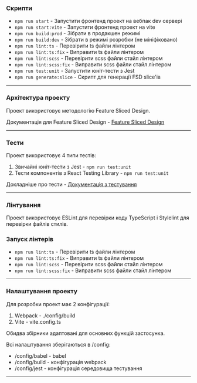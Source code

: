 ### Скрипти

- `npm run start` - Запустити фронтенд проект на вебпак dev сервері
- `npm run start:vite` - Запустити фронтенд проект на vite
- `npm run build:prod` - Зібрати в продакшен режимі
- `npm run build:dev` - Зібрати в режимі розробки (не мініфіковано)
- `npm run lint:ts` - Перевірити ts файли лінтером
- `npm run lint:ts:fix` - Виправити ts файли лінтером
- `npm run lint:scss` - Перевірити scss файли стайл лінтером
- `npm run lint:scss:fix` - Виправити scss файли стайл лінтером
- `npm run test:unit` - Запустити юніт-тести з Jest
- `npm run generate:slice` - Скрипт для генерації FSD slice'ів

---

### Архітектура проекту

Проект використовує методологію Feature Sliced Design.

Документація для Feature Sliced Design - [Feature Sliced Design](https://feature-sliced.design/docs/get-started/tutorial)

---

### Тести

Проект використовує 4 типи тестів:

1. Звичайні юніт-тести з Jest - `npm run test:unit`
2. Тести компонентів з React Testing Library - `npm run test:unit`

Докладніше про тести - [Документація з тестування](/docs/tests.md)

---

### Лінтування

Проект використовує ESLint для перевірки коду TypeScript і Stylelint для перевірки файлів стилів.

### Запуск лінтерів

- `npm run lint:ts` - Перевірити ts файли лінтером
- `npm run lint:ts:fix` - Виправити ts файли лінтером
- `npm run lint:scss` - Перевірити scss файли стайл лінтером
- `npm run lint:scss:fix` - Виправити scss файли стайл лінтером

---

### Налаштування проекту

Для розробки проект має 2 конфігурації:

1. Webpack - ./config/build
2. Vite - vite.config.ts

Обидва збірники адаптовані для основних функцій застосунка.

Всі налаштування зберігаються в /config:

- /config/babel - babel
- /config/build - конфігурація webpack
- /config/jest - конфігурація середовища тестування

---
